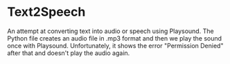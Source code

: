 # Text2Speech
An attempt at converting text into audio or speech using Playsound. The Python file creates an audio file in .mp3 format and then we play the sound once with Playsound. Unfortunately, it shows the error "Permission Denied" after that and doesn't play the audio again.
